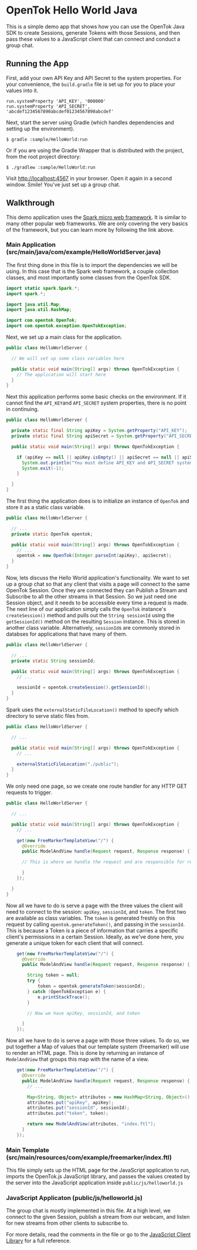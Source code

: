 # OpenTok Hello World Java

This is a simple demo app that shows how you can use the OpenTok Java SDK to create Sessions,
generate Tokens with those Sessions, and then pass these values to a JavaScript client that can
connect and conduct a group chat.

## Running the App

First, add your own API Key and API Secret to the system properties. For your convenience, the
`build.gradle` file is set up for you to place your values into it.

```
run.systemProperty 'API_KEY', '000000'
run.systemProperty 'API_SECRET', 'abcdef1234567890abcdef01234567890abcdef'
```

Next, start the server using Gradle (which handles dependencies and setting up the environment).

```
$ gradle :sample/HelloWorld:run
```

Or if you are using the Gradle Wrapper that is distributed with the project, from the root project
directory:

```
$ ./gradlew :sample/HelloWorld:run
```

Visit <http://localhost:4567> in your browser. Open it again in a second window. Smile! You've just
set up a group chat.

## Walkthrough

This demo application uses the [Spark micro web framework](http://www.sparkjava.com/). It is similar to
many other popular web frameworks. We are only covering the very basics of the framework, but you can
learn more by following the link above.

### Main Application (src/main/java/com/example/HelloWorldServer.java)

The first thing done in this file is to import the dependencies we will be using. In this case that
is the Spark web framework, a couple collection classes, and most importantly some classes from the
OpenTok SDK.

```java
import static spark.Spark.*;
import spark.*;

import java.util.Map;
import java.util.HashMap;

import com.opentok.OpenTok;
import com.opentok.exception.OpenTokException;
```

Next, we set up a main class for the application.

```java
public class HelloWorldServer {

  // We will set up some class variables here

  public static void main(String[] args) throws OpenTokException {
    // The application will start here
  }
}
```

Next this application performs some basic checks on the environment. If it cannot find the `API_KEY`and
`API_SECRET` system properties, there is no point in continuing.


```java
public class HelloWorldServer {

  private static final String apiKey = System.getProperty("API_KEY");
  private static final String apiSecret = System.getProperty("API_SECRET");

  public static void main(String[] args) throws OpenTokException {

    if (apiKey == null || apiKey.isEmpty() || apiSecret == null || apiSecret.isEmpty()) {
      System.out.println("You must define API_KEY and API_SECRET system properties in the build.gradle file.");
      System.exit(-1);
    }

  }
}
```

The first thing the application does is to initialize an instance of `OpenTok` and store it as
a static class variable.

```java
public class HelloWorldServer {

  // ...
  private static OpenTok opentok;

  public static void main(String[] args) throws OpenTokException {
    // ...
    opentok = new OpenTok(Integer.parseInt(apiKey), apiSecret);
  }
}
```

Now, lets discuss the Hello World application's functionality. We want to set up a group chat so
that any client that visits a page will connect to the same OpenTok Session. Once they are connected
they can Publish a Stream and Subscribe to all the other streams in that Session. So we just need
one Session object, and it needs to be accessible every time a request is made. The next line of our
application simply calls the `OpenTok` instance's `createSession()` method and pulls out the
`String sessionId` using the `getSessionId()` method on the resulting `Session` instance. This is
stored in another class variable. Alternatively, `sessionId`s are commonly stored in databses for
applications that have many of them.

```java
public class HelloWorldServer {

  // ...
  private static String sessionId;

  public static void main(String[] args) throws OpenTokException {
    // ...

    sessionId = opentok.createSession().getSessionId();
  }
}
```

Spark uses the `externalStaticFileLocation()` method to specify which directory to serve static
files from.

```java
public class HelloWorldServer {

  // ...

  public static void main(String[] args) throws OpenTokException {
    // ...

    externalStaticFileLocation("./public");
  }
}
```

We only need one page, so we create one route handler for any HTTP GET requests to trigger.

```java
public class HelloWorldServer {

  // ...

  public static void main(String[] args) throws OpenTokException {
    // ...

    get(new FreeMarkerTemplateView("/") {
      @Override
      public ModelAndView handle(Request request, Response response) {

      // This is where we handle the request and are responsible for returning a response

      }
    });

  }
}

```

Now all we have to do is serve a page with the three values the client will need to connect to the
session: `apiKey`, `sessionId`, and `token`. The first two are available as class variables. The
`token` is generated freshly on this request by calling `opentok.generateToken()`, and passing in
the `sessionId`. This is because a Token is a piece of information that carries a specific client's
permissions in a certain Session. Ideally, as we've done here, you generate a unique token for each
client that will connect.

```java
    get(new FreeMarkerTemplateView("/") {
      @Override
      public ModelAndView handle(Request request, Response response) {

        String token = null;
        try {
            token = opentok.generateToken(sessionId);
        } catch (OpenTokException e) {
            e.printStackTrace();
        }

        // Now we have apiKey, sessionId, and token

      }
    });
```

Now all we have to do is serve a page with those three values. To do so, we put together a Map of
values that our template system (freemarker) will use to render an HTML page. This is done by
returning an instance of `ModelAndView` that groups this map with the name of a view.

```java
    get(new FreeMarkerTemplateView("/") {
      @Override
      public ModelAndView handle(Request request, Response response) {
        // ...

        Map<String, Object> attributes = new HashMap<String, Object>();
        attributes.put("apiKey", apiKey);
        attributes.put("sessionId", sessionId);
        attributes.put("token", token);

        return new ModelAndView(attributes, "index.ftl");
      }
    });
```

### Main Template (src/main/resources/com/example/freemarker/index.ftl)

This file simply sets up the HTML page for the JavaScript application to run, imports the OpenTok.js
JavaScript library, and passes the values created by the server into the JavaScript application
inside `public/js/helloworld.js`

### JavaScript Applicaton (public/js/helloworld.js)

The group chat is mostly implemented in this file. At a high level, we connect to the given
Session, publish a stream from our webcam, and listen for new streams from other clients to
subscribe to.

For more details, read the comments in the file or go to the
[JavaScript Client Library](http://tokbox.com/opentok/libraries/client/js/) for a full reference.
